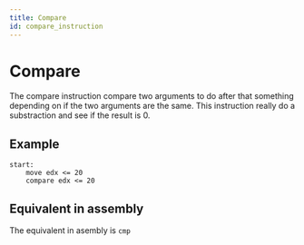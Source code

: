 ```yaml
---
title: Compare
id: compare_instruction
---
```


# Compare

The compare instruction compare two arguments to do after that something depending on if the two arguments are the same. This instruction really do a substraction and see if the result is 0.

## Example

```
start:
    move edx <= 20
    compare edx <= 20
```

## Equivalent in assembly

The equivalent in asembly is ```cmp```